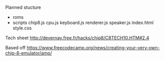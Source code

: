 Planned stucture

- roms
- scripts
    chip8.js
    cpu.js
    keyboard.js
    renderer.js
    speaker.js
index.html
style.css


Tech sheet
http://devernay.free.fr/hacks/chip8/C8TECH10.HTM#2.4

Based off
https://www.freecodecamp.org/news/creating-your-very-own-chip-8-emulator/amp/